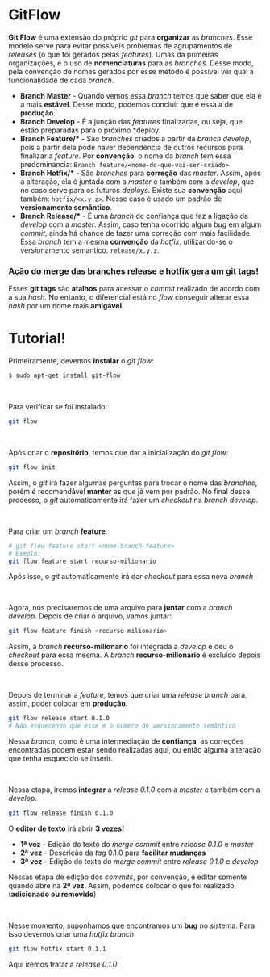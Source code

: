 # GitFlow

**Git Flow** é uma extensão do próprio *git* para **organizar** as *branches*. Esse modelo serve para evitar possíveis problemas de agrupamentos de *releases* (o que foi gerados pelas *features*).
Umas da primeiras organizações, é o uso de **nomenclaturas** para as *branches*. Desse modo, pela convenção de nomes gerados por esse método é possível ver qual a funcionalidade de cada *branch*.

 - **Branch Master** - Quando vemos essa *branch* temos que saber que ela é a mais **estável**. Desse modo, podemos concluir que é essa a de **produção**.
 - **Branch Develop** - É a junção das *features* finalizadas, ou seja, que estão preparadas para o próximo *deploy.
 - **Branch Feature/\*** - São *branches* criados a partir da *branch develop*, pois a partir dela pode haver dependência de outros recursos para finalizar a *feature*. Por **convenção**, o nome da *branch* tem essa predominancia: `Branch feature/<nome-do-que-vai-ser-criado>`
 - **Branch Hotfix/\*** - São *branches* para **correção** das *master*. Assim, após a alteração, ela é juntada com a *master* e também com a *develop*, que no caso serve para os futuros *deploys*. Existe sua **convenção** aqui também: `hotfix/<x.y.z>`. Nesse caso é usado um padrão de **versionamento semântico**.
 - **Branch Release/\*** - É uma *branch* de confiança que faz a ligação da *develop* com a *master*. Assim, caso tenha ocorrido algum *bug* em algum *commit*, ainda há chance de fazer uma correção com mais facilidade. Essa *branch* tem a mesma **convenção** da *hotfix*, utilizando-se o versionamento semantico. `release/x.y.z`.
 
 ### Ação do merge das branches release e hotfix gera um git tags!
 Esses **git tags** são **atalhos** para acessar o *commit* realizado de acordo com a sua *hash*. No entanto, o diferencial está no *flow* conseguir alterar essa *hash* por um nome mais **amigável**.

# Tutorial!

Primeiramente, devemos **instalar** o *git flow*:
```bash
$ sudo apt-get install git-flow
```

<br>

Para verificar se foi instalado:
```bash
git flow
```
 
 <br>
 
 Após criar o **repositório**, temos que dar a inicialização do *git flow*:
 ```bash
 git flow init
 ```
 Assim, o *git* irá fazer algumas perguntas para trocar o nome das *branches*, porém é recomendável **manter** as que já vem por padrão.
 No final desse processo, o *git* automaticamente irá fazer um *checkout* na *branch develop*.
 
<br>

Para criar um *branch* **feature**:
```bash
# git flow feature start <nome-branch-feature>
# Exmplo:
git flow feature start recurso-milionario
```
Após isso, o *git* automaticamente irá dar *checkout* para essa nova *branch*

<br>

Agora, nós precisaremos de uma arquivo para **juntar** com a *branch develop*.
Depois de criar o arquivo, vamos juntar:
```bash
git flow feature finish <recurso-milionario>
```
Assim, a *branch* **recurso-milionario** foi integrada a *develop* e deu o *checkout* para essa mesma. A *branch* **recurso-milionario** é excluído depois desse processo.

<br>

Depois de terminar a *feature*, temos que criar uma *release branch* para, assim, poder colocar em **produção**. 
```bash
git flow release start 0.1.0
# Não esquecendo que esse é o número de versionamento semântico
```
Nessa *branch*, como é uma intermediação de **confiança**, as correções encontradas podem estar sendo realizadas aqui, ou então alguma alteração que tenha esquecido se inserir.

<br>

Nessa etapa, iremos **integrar** a *release 0.1.0* com a *master* e também com a *develop*.
```bash
git flow release finish 0.1.0
```
O **editor de texto** irá abrir **3 vezes!**

 - **1ª vez** - Edição do texto do *merge commit* entre *release 0.1.0* e *master*
 - **2ª vez** - Descrição da *tag* 0.1.0 para **facilitar mudanças**
 - **3ª vez** - Edição do texto do *merge commit* entre *release 0.1.0* e *develop*

Nessas etapa de edição dos *commits*, por convenção, é editar somente quando abre na **2ª vez**. Assim, podemos colocar o que foi realizado (**adicionado ou removido**)

<br>

Nesse momento, suponhamos que encontramos um **bug** no sistema. Para isso devemos criar uma *hotfix branch*
```bash
git flow hotfix start 0.1.1
```
Aqui iremos tratar a *release 0.1.0*

 

<!--stackedit_data:
eyJoaXN0b3J5IjpbMjEyNTk0MzcwMywxMTEyNTE0MzQ1LDIwND
c0MDk2MTAsLTEwODgwMjgxMzcsNzI5Mzg5MDEyLDE0MTg1Mjg0
NTgsMTUzMTA3NjQ4OCw4NDkxNjgwMjIsNzUzODA2ODQyLC0zND
AzOTQ3MzhdfQ==
-->